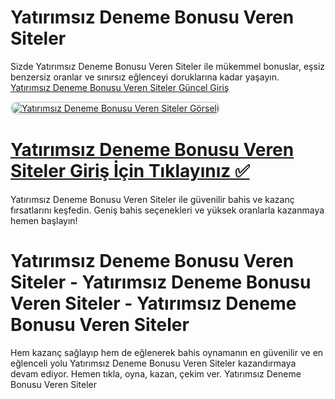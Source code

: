 # Yatırımsız Deneme Bonusu Veren Siteler  
Sizde Yatırımsız Deneme Bonusu Veren Siteler ile mükemmel bonuslar, eşsiz benzersiz oranlar ve sınırsız eğlenceyi doruklarına kadar yaşayın.  
<a href="https://t2m.io/2284401" title="Yatırımsız Deneme Bonusu Veren Siteler Güncel Giriş">Yatırımsız Deneme Bonusu Veren Siteler Güncel Giriş</a>  

<a href="https://t2m.io/2284401">
    <img src="https://i.ibb.co/gtF7ptH/photo-2025-01-13-14-27-16.jpg" alt="Yatırımsız Deneme Bonusu Veren Siteler Görseli" style="max-width: 100%; border: 2px solid #ddd; border-radius: 10px;">
</a>  

# <a href="https://t2m.io/2284401">Yatırımsız Deneme Bonusu Veren Siteler Giriş İçin Tıklayınız ✅</a>  
Yatırımsız Deneme Bonusu Veren Siteler ile güvenilir bahis ve kazanç fırsatlarını keşfedin. Geniş bahis seçenekleri ve yüksek oranlarla kazanmaya hemen başlayın!  

# Yatırımsız Deneme Bonusu Veren Siteler - Yatırımsız Deneme Bonusu Veren Siteler - Yatırımsız Deneme Bonusu Veren Siteler  
Hem kazanç sağlayıp hem de eğlenerek bahis oynamanın en güvenilir ve en eğlenceli yolu Yatırımsız Deneme Bonusu Veren Siteler kazandırmaya devam ediyor. Hemen tıkla, oyna, kazan, çekim ver. Yatırımsız Deneme Bonusu Veren Siteler  
